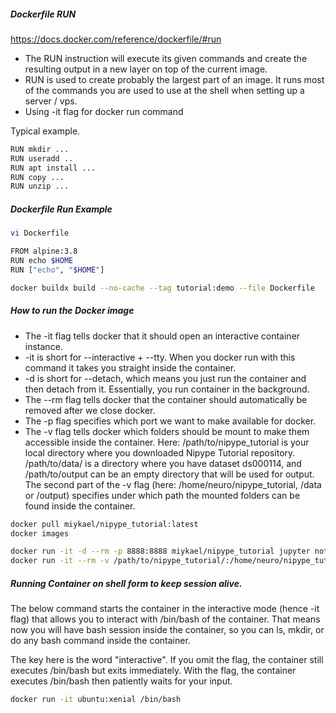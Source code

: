 #####  Dockerfile RUN
https://docs.docker.com/reference/dockerfile/#run

- The RUN instruction will execute its given commands and create the resulting output in a new layer on top of the current image.
- RUN is used to create probably the largest part of an image. It runs most of the commands you are used to use at the shell when setting up a server / vps.
- Using -it flag for docker run command

Typical example.
``````sh
RUN mkdir ...
RUN useradd ..
RUN apt install ...
RUN copy ...
RUN unzip ...

``````
#####  Dockerfile Run Example

``````sh
vi Dockerfile

FROM alpine:3.8
RUN echo $HOME
RUN ["echo", "$HOME"]

docker buildx build --no-cache --tag tutorial:demo --file Dockerfile  .

``````
#####  How to run the Docker image
- The -it flag tells docker that it should open an interactive container instance.
- -it is short for --interactive + --tty. When you docker run with this command it takes you straight inside the container.
- -d is short for --detach, which means you just run the container and then detach from it. Essentially, you run container in the background.
- The --rm flag tells docker that the container should automatically be removed after we close docker.
- The -p flag specifies which port we want to make available for docker.
- The -v flag tells docker which folders should be mount to make them accessible inside the container. Here: /path/to/nipype_tutorial is your local directory where you downloaded Nipype Tutorial repository. /path/to/data/ is a directory where you have dataset ds000114, and /path/to/output can be an empty directory that will be used for output. The second part of the -v flag (here: /home/neuro/nipype_tutorial, /data or /output) specifies under which path the mounted folders can be found inside the container.
``````sh
docker pull miykael/nipype_tutorial:latest
docker images

docker run -it -d --rm -p 8888:8888 miykael/nipype_tutorial jupyter notebook
docker run -it --rm -v /path/to/nipype_tutorial/:/home/neuro/nipype_tutorial -v /path/to/data/:/data -v /path/to/output/:/output -p 8888:8888 miykael/nipype_tutorial jupyter notebook

``````

##### Running Container on shell form to keep session alive.
The below command starts the container in the interactive mode (hence -it flag) that allows you to interact with /bin/bash of the container. That means now you will have bash session inside the container, so you can ls, mkdir, or do any bash command inside the container.

The key here is the word "interactive". If you omit the flag, the container still executes /bin/bash but exits immediately. With the flag, the container executes /bin/bash then patiently waits for your input.
``````sh
docker run -it ubuntu:xenial /bin/bash

``````
